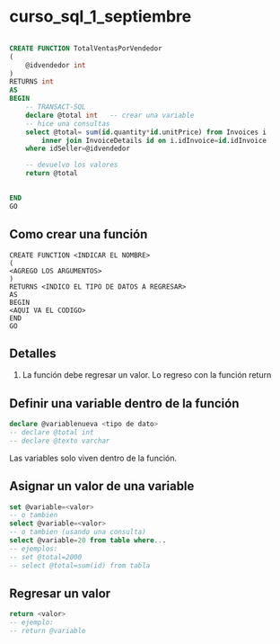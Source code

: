 # curso_sql_1_septiembre

```sql

CREATE FUNCTION TotalVentasPorVendedor
(
	@idvendedor int
)
RETURNS int
AS
BEGIN
	-- TRANSACT-SQL
	declare @total int	 -- crear una variable
	-- hice una consultas
	select @total= sum(id.quantity*id.unitPrice) from Invoices i
		inner join InvoiceDetails id on i.idInvoice=id.idInvoice
	where idSeller=@idvendedor

	-- devuelvo los valores
	return @total
	

END
GO


```

## Como crear una función

```
CREATE FUNCTION <INDICAR EL NOMBRE>
(
<AGREGO LOS ARGUMENTOS>
)
RETURNS <INDICO EL TIPO DE DATOS A REGRESAR>
AS
BEGIN
<AQUI VA EL CODIGO>
END
GO
```

## Detalles

1) La función debe regresar un valor.  Lo regreso con la función return <valor>

## Definir una variable dentro de la función

```sql
declare @variablenueva <tipo de dato>
-- declare @total int
-- declare @texto varchar
```

Las variables solo viven dentro  de la función. 

## Asignar un valor de una variable

```sql
set @variable=<valor>
-- o tambien
select @variable=<valor>
-- o tambien (usando una consulta)
select @variable=20 from table where...
-- ejemplos:
-- set @total=2000
-- select @total=sum(id) from tabla

```

## Regresar un valor

```sql
return <valor>
-- ejemplo:
-- return @variable
```

